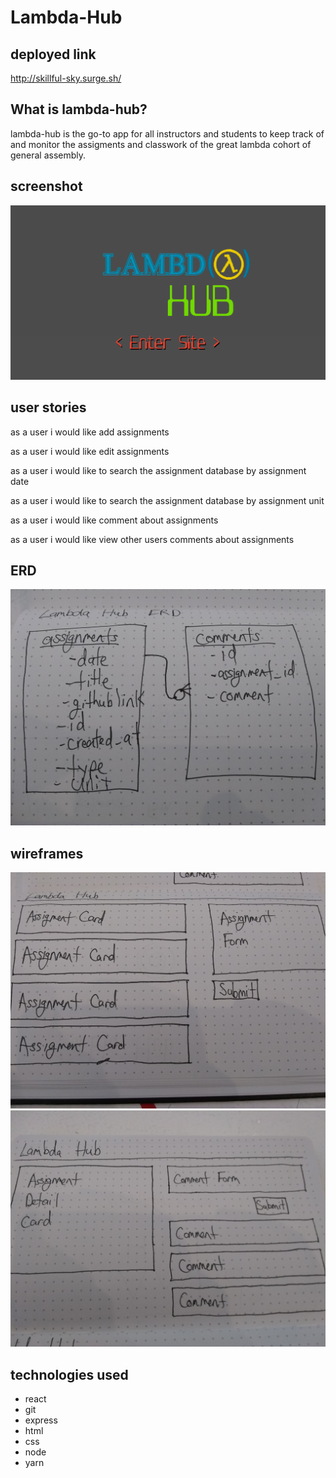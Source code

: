 # Lambda-Hub

## deployed link
http://skillful-sky.surge.sh/

## What is lambda-hub?
lambda-hub is the go-to app for all instructors and students to keep track of and monitor the assigments and classwork of the great lambda cohort of general assembly.

## screenshot
![alt text](https://github.com/christhecoolcoder/Lambda-Hub/blob/master/Screen%20Shot%202018-09-06%20at%2011.34.32%20AM.png)

## user stories

as a user i would like add assignments

as a user i would like edit assignments

as a user i would like to search the assignment database by assignment date 

as a user i would like to search the assignment database by assignment unit

as a user i would like comment about assignments

as a user i would like view other users comments about assignments

## ERD

![alt text](https://github.com/christhecoolcoder/Lambda-Hub/blob/master/IMG_20180820_125244831.jpg)


## wireframes

![alt text](https://github.com/christhecoolcoder/Lambda-Hub/blob/master/IMG_20180820_114808730.jpg)
![alt text](https://github.com/christhecoolcoder/Lambda-Hub/blob/master/IMG_20180820_114804779.jpg)

## technologies used
- react 
- git 
- express
- html 
- css
- node 
- yarn
